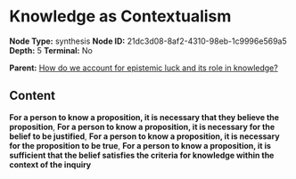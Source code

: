 # Knowledge as Contextualism

**Node Type:** synthesis
**Node ID:** 21dc3d08-8af2-4310-98eb-1c9996e569a5
**Depth:** 5
**Terminal:** No

**Parent:** [How do we account for epistemic luck and its role in knowledge?](how-do-we-account-for-epistemic-luck-and-its-role-in-knowledge-antithesis-5ca4cdb0-1c22-4c31-8305-83bf1e3dfb6d.md)

## Content

**For a person to know a proposition, it is necessary that they believe the proposition**, **For a person to know a proposition, it is necessary for the belief to be justified**, **For a person to know a proposition, it is necessary for the proposition to be true**, **For a person to know a proposition, it is sufficient that the belief satisfies the criteria for knowledge within the context of the inquiry**
